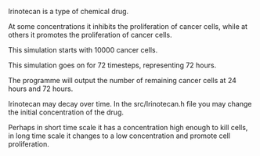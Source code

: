 

Irinotecan is a type of chemical drug.

At some concentrations it inhibits the proliferation of cancer cells, while at others it promotes the proliferation of cancer cells.

This simulation starts with 10000 cancer cells.

This simulation goes on for 72 timesteps, representing 72 hours.

The programme will output the number of remaining cancer cells at 24 hours and 72 hours.

Irinotecan may decay over time. In the src/Irinotecan.h file you may change the initial concentration of the drug.

Perhaps in short time scale it has a concentration high enough to kill cells, in long time scale it changes to a low concentration and promote cell proliferation.
